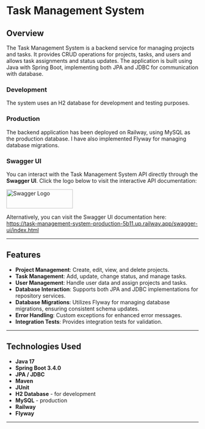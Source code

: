 
# **Task Management System**

## **Overview**
The Task Management System is a backend service for managing projects and tasks. It provides CRUD operations for projects, tasks, and users and allows task assignments and status updates. The application is built using Java with Spring Boot, implementing both JPA and JDBC for communication with database.

### **Development**
The system uses an H2 database for development and testing purposes.
### **Production**
The backend application has been deployed on Railway, using MySQL as the production database. I have also implemented Flyway for managing database migrations.

### **Swagger UI**
You can interact with the Task Management System API directly through the **Swagger UI**. Click the logo below to visit the interactive API documentation:

<a href="https://task-management-system-production-5b11.up.railway.app/swagger-ui/index.html" target="_blank">
    <img src="https://static1.smartbear.co/swagger/media/assets/images/swagger_logo.svg" height="50" width="174" alt="Swagger Logo">
</a>

Alternatively, you can visit the Swagger UI documentation here: <br>
https://task-management-system-production-5b11.up.railway.app/swagger-ui/index.html


---

## **Features**
- **Project Management**: Create, edit, view, and delete projects.
- **Task Management**: Add, update, change status, and manage tasks.
- **User Management**: Handle user data and assign projects and tasks.
- **Database Interaction**: Supports both JPA and JDBC implementations for repository services.
- **Database Migrations**: Utilizes Flyway for managing database migrations, ensuring consistent schema updates.
- **Error Handling**: Custom exceptions for enhanced error messages.
- **Integration Tests**: Provides integration tests for validation.

---

## **Technologies Used**
- **Java 17**
- **Spring Boot 3.4.0**
- **JPA / JDBC**
- **Maven**
- **JUnit**
- **H2 Database** - for development
- **MySQL** - production
- **Railway**
- **Flyway**

---

